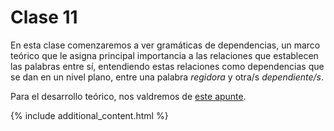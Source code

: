 # Clase 11

En esta clase comenzaremos a ver gramáticas de dependencias, un marco teórico que le asigna principal importancia a las relaciones que establecen las palabras entre sí, entendiendo estas relaciones como dependencias que se dan en un nivel plano, entre una palabra *regidora* y otra/s *dependiente/s*.

Para el desarrollo teórico, nos valdremos de [este apunte](handout.pdf).

{% include additional_content.html %}


